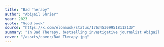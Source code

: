 ```yaml
---
title: "Bad Therapy"
author: "Abigail Shrier"
year: 2023
quote: "Good book"
source: "https://x.com/elonmusk/status/1763453099518112130"
summary: "In Bad Therapy, bestselling investigative journalist Abigail Shrier argues that the problem isn’t the kids—it’s the mental health experts. Drawing on hundreds of interviews with child psychologists, parents, teachers, and young people, Shrier explores the ways the mental health industry has transformed the way we teach, treat, discipline, and even talk to our kids. She reveals that most of the therapeutic approaches have serious side effects and few proven benefits. "
cover: "/assets/cover/Bad Therapy.jpg"
---
```

